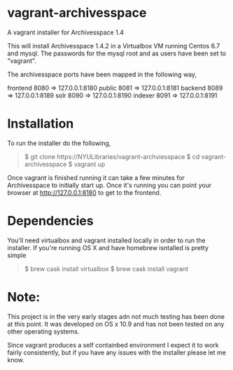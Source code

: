 # vagrant-archivesspace
A vagrant installer for Archivesspace 1.4

This will install Archivesspace 1.4.2 in a Virtualbox VM 
running Centos 6.7 and mysql.    The passwords for the mysql 
root and as users have been set to "vagrant".

The archivesspace ports have been mapped in the following way,

frontend   8080 => 127.0.0.1:8180
public     8081 => 127.0.0.1:8181
backend    8089 => 127.0.0.1:8189
solr       8090 => 127.0.0.1:8190
indexer    8091 => 127.0.0.1:8191


# Installation

To run the installer do the following,

> $ git clone https://NYULibraries/vagrant-archviesspace
> $ cd vagrant-archivesspace
> $ vagrant up

Once vagrant is finished running it can take a few minutes for 
Archivesspace to initially start up.   Once it's running you 
can point your browser at http://127.0.0.1:8180 to get to the
frontend.


# Dependencies

You'll need virtualbox and vagrant installed locally in order to 
run the installer.  If you're running OS X and have homebrew isntalled 
is pretty simple

> $ brew cask install virtualbox
> $ brew cask install vagrant


# Note: 

This project is in the very early stages adn not much testing has
been done at this point.  It was developed on OS x 10.9 and has not
been tested on any other operating systems.  

Since vagrant produces a self containbed environment I expect it to
work fairly consistently, but if you have any issues with the installer 
please let me know.

